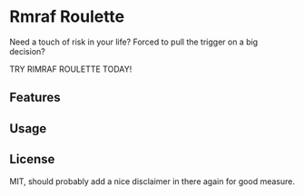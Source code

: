 # Rmraf Roulette
Need a touch of risk in your life? Forced to pull the trigger on a big decision?

TRY RIMRAF ROULETTE TODAY!

## Features

## Usage

## License
MIT, should probably add a nice disclaimer in there again for good measure.

